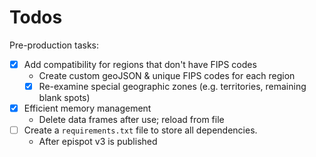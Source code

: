 
# Todos

Pre-production tasks:

- [x] Add compatibility for regions that don't have FIPS codes
  - Create custom geoJSON & unique FIPS codes for each region
  - [x] Re-examine special geographic zones (e.g. territories, remaining blank spots)
- [x] Efficient memory management
  - Delete data frames after use; reload from file
- [ ] Create a `requirements.txt` file to store all dependencies.
  - After epispot v3 is published
